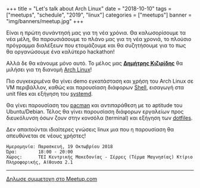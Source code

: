 +++
title = "Let's talk about Arch Linux"
date = "2018-10-10"
tags = ["meetups", "schedule", "2019", "linux"]
categories = ["meetups"]
banner = "img/banners/meetup.jpg"
+++

Είναι η πρώτη συνάντησή μας για τη νέα χρόνια. Θα καλωσορίσουμε τα νέα μέλη, θα παρουσιάσουμε το πλάνο μας για τη νέα χρονιά, το πλούσιο πρόγραμμα διαλέξεων που ετοιμάζουμε και θα συζητήσουμε για το πως θα οργανώσουμε ένα καλύτερο hackathon!

Αλλά δε θα κάνουμε μόνο αυτό. Το μέλος μας **[Δημήτρης Κιζιρίδης](http://fb.com/dimikiz)** θα μιλήσει για τη διανομή [Arch Linux](https://www.archlinux.org)!

Πιο συγκεκριμένα θα γίνει demo εγκατάσταση και χρήση του Arch Linux σε VM περιβάλλον, καθώς και παρουσίαση διάφορων [Shell](https://en.wikipedia.org/wiki/Unix_shell), εισαγωγή στα unit files και εξήγηση του [systemd](https://en.wikipedia.org/wiki/Systemd).

Θα γίνει παρουσίαση του [pacman](https://wiki.archlinux.org/index.php/pacman) και αντιπαράθεση με το aptitude του Ubuntu/Debian. Τέλος θα γίνει παρουσίαση διάφορων εργαλείων προς διευκόλυνση όσων ζουν στην κονσόλα (terminal) και εξήγηση των [dotfiles](https://en.wikipedia.org/wiki/Hidden_file_and_hidden_directory).

Δεν απαιτούνται ιδιαίτερες γνώσεις linux μια που η παρουσίαση θα απευθύνεται σε νέους χρήστες!

```
Ημερομηνία: Παρασκευή, 19 Οκτωβρίου 2018
Ώρα:        18:00 - 20:00
Χώρος:      ΤΕΙ Κεντρικής Μακεδονίας - Σέρρες (Τέρμα Μαγνησίας) Κτίριο Πληροφορικής, Αίθουσα 2.1
```
---

<a href="https://www.meetup.com/Serrai-Software-Development-Meetup/events/255398989" class="btn btn-danger btn-large">Δηλωσε συμμετοχη στο Meetup.com</a>
